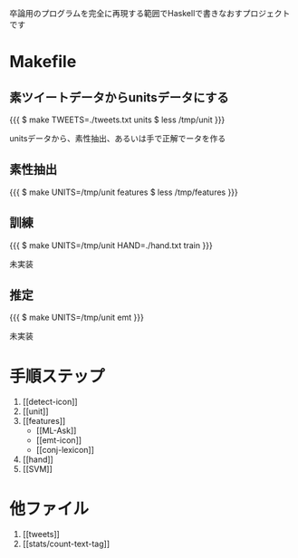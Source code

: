 卒論用のプログラムを完全に再現する範囲でHaskellで書きなおすプロジェクトです

# Makefile

## 素ツイートデータからunitsデータにする

{{{
  $ make TWEETS=./tweets.txt units
  $ less /tmp/unit
}}}

unitsデータから、素性抽出、あるいは手で正解でータを作る

## 素性抽出

{{{
  $ make UNITS=/tmp/unit features
  $ less /tmp/features
}}}

## 訓練

{{{
  $ make UNITS=/tmp/unit HAND=./hand.txt train
}}}

未実装

## 推定

{{{
  $ make UNITS=/tmp/unit emt
}}}

未実装

# 手順ステップ

1. [[detect-icon]]
2. [[unit]]
3. [[features]]
    - [[ML-Ask]]
    - [[emt-icon]]
    - [[conj-lexicon]]
4. [[hand]]
6. [[SVM]]

# 他ファイル

1. [[tweets]]
1. [[stats/count-text-tag]]
